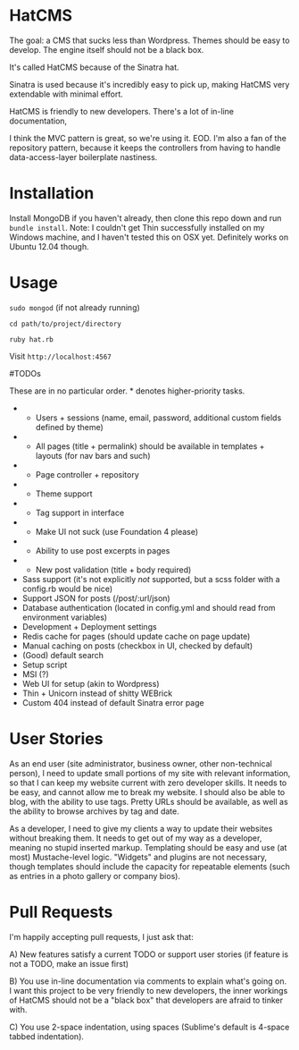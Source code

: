 # HatCMS

The goal: a CMS that sucks less than Wordpress. Themes should be easy to develop. The engine itself should not be a black box. 

It's called HatCMS because of the Sinatra hat.

Sinatra is used because it's incredibly easy to pick up, making HatCMS very extendable with minimal effort.

HatCMS is friendly to new developers. There's a lot of in-line documentation, 

I think the MVC pattern is great, so we're using it. EOD. I'm also a fan of the repository pattern, because it keeps the controllers from having to handle data-access-layer boilerplate nastiness.


# Installation

Install MongoDB if you haven't already, then clone this repo down and run `bundle install`.
Note: I couldn't get Thin successfully installed on my Windows machine, and I haven't tested this on OSX yet.  Definitely works on Ubuntu 12.04 though.

# Usage

`sudo mongod` (if not already running)

`cd path/to/project/directory`

`ruby hat.rb`

Visit `http://localhost:4567`



#TODOs

These are in no particular order.  * denotes higher-priority tasks.


- * Users + sessions (name, email, password, additional custom fields defined by theme)
- * All pages (title + permalink) should be available in templates + layouts (for nav bars and such)
- * Page controller + repository
- * Theme support
- * Tag support in interface
- * Make UI not suck (use Foundation 4 please)
- * Ability to use post excerpts in pages
- * New post validation (title + body required)
- Sass support (it's not explicitly *not* supported, but a scss folder with a config.rb would be nice)
- Support JSON for posts (/post/:url/json)
- Database authentication (located in config.yml and should read from environment variables)
- Development + Deployment settings
- Redis cache for pages (should update cache on page update)
- Manual caching on posts (checkbox in UI, checked by default)
- (Good) default search
- Setup script
- MSI (?)
- Web UI for setup (akin to Wordpress)
- Thin + Unicorn instead of shitty WEBrick
- Custom 404 instead of default Sinatra error page


# User Stories

As an end user (site administrator, business owner, other non-technical person), I need to update small portions of my site with relevant information, so that I can keep my website current with zero developer skills. It needs to be easy, and cannot allow me to break my website. I should also be able to blog, with the ability to use tags. Pretty URLs should be available, as well as the ability to browse archives by tag and date. 

As a developer, I need to give my clients a way to update their websites without breaking them. It needs to get out of my way as a developer, meaning no stupid inserted markup. Templating should be easy and use (at most) Mustache-level logic. "Widgets" and plugins are not necessary, though templates should include the capacity for repeatable elements (such as entries in a photo gallery or company bios).

# Pull Requests

I'm happily accepting pull requests, I just ask that:

A) New features satisfy a current TODO or support user stories (if feature is not a TODO, make an issue first)

B) You use in-line documentation via comments to explain what's going on. I want this project to be very friendly to new developers, the inner workings of HatCMS should not be a "black box" that developers are afraid to tinker with.

C) You use 2-space indentation, using spaces (Sublime's default is 4-space tabbed indentation).

